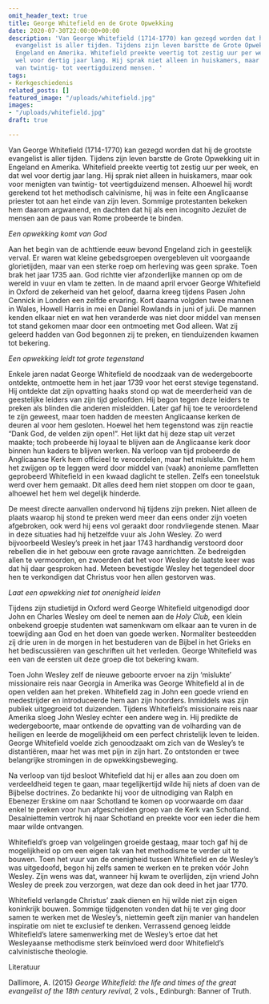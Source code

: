 ```yaml
---
omit_header_text: true
title: George Whitefield en de Grote Opwekking
date: 2020-07-30T22:00:00+00:00
description: 'Van George Whitefield (1714-1770) kan gezegd worden dat hij de grootste
  evangelist is aller tijden. Tijdens zijn leven barstte de Grote Opwekking uit in
  Engeland en Amerika. Whitefield preekte veertig tot zestig uur per week, en dat
  wel voor dertig jaar lang. Hij sprak niet alleen in huiskamers, maar ook voor menigten
  van twintig- tot veertigduizend mensen. '
tags:
- Kerkgeschiedenis
related_posts: []
featured_image: "/uploads/whitefield.jpg"
images:
- "/uploads/whitefield.jpg"
draft: true

---
```

Van George Whitefield (1714-1770) kan gezegd worden dat hij de grootste evangelist is aller tijden. Tijdens zijn leven barstte de Grote Opwekking uit in Engeland en Amerika. Whitefield preekte veertig tot zestig uur per week, en dat wel voor dertig jaar lang. Hij sprak niet alleen in huiskamers, maar ook voor menigten van twintig- tot veertigduizend mensen. Alhoewel hij wordt gerekend tot het methodisch calvinisme, hij was in feite een Anglicaanse priester tot aan het einde van zijn leven. Sommige protestanten bekeken hem daarom argwanend, en dachten dat hij als een incognito Jezuïet de mensen aan de paus van Rome probeerde te binden.

_Een opwekking komt van God_

Aan het begin van de achttiende eeuw bevond Engeland zich in geestelijk verval. Er waren wat kleine gebedsgroepen overgebleven uit voorgaande glorietijden, maar van een sterke roep om herleving was geen sprake. Toen brak het jaar 1735 aan. God richtte vier afzonderlijke mannen op om de wereld in vuur en vlam te zetten. In de maand april ervoer George Whitefield in Oxford de zekerheid van het geloof, daarna kreeg tijdens Pasen John Cennick in Londen een zelfde ervaring. Kort daarna volgden twee mannen in Wales, Howell Harris in mei en Daniel Rowlands in juni of juli. De mannen kenden elkaar niet en wat hen veranderde was niet door middel van mensen tot stand gekomen maar door een ontmoeting met God alleen. Wat zij geleerd hadden van God begonnen zij te preken, en tienduizenden kwamen tot bekering.

_Een opwekking leidt tot grote tegenstand_

Enkele jaren nadat George Whitefield de noodzaak van de wedergeboorte ontdekte, ontmoette hem in het jaar 1739 voor het eerst stevige tegenstand. Hij ontdekte dat zijn opvatting haaks stond op wat de meerderheid van de geestelijke leiders van zijn tijd geloofden. Hij begon tegen deze leiders te preken als blinden die anderen misleidden. Later gaf hij toe te veroordelend te zijn geweest, maar toen hadden de meesten Anglicaanse kerken de deuren al voor hem gesloten. Hoewel het hem tegenstond was zijn reactie “Dank God, de velden zijn open!”. Het lijkt dat hij deze stap uit verzet maakte; toch probeerde hij loyaal te blijven aan de Anglicaanse kerk door binnen hun kaders te blijven werken. Na verloop van tijd probeerde de Anglicaanse Kerk hem officieel te veroordelen, maar het mislukte. Om hem het zwijgen op te leggen werd door middel van (vaak) anonieme pamfletten geprobeerd Whitefield in een kwaad daglicht te stellen. Zelfs een toneelstuk werd over hem gemaakt. Dit alles deed hem niet stoppen om door te gaan, alhoewel het hem wel degelijk hinderde.

De meest directe aanvallen ondervond hij tijdens zijn preken. Niet alleen de plaats waarop hij stond te preken werd meer dan eens onder zijn voeten afgebroken, ook werd hij eens vol geraakt door rondvliegende stenen. Maar in deze situaties had hij hetzelfde vuur als John Wesley. Zo werd bijvoorbeeld Wesley’s preek in het jaar 1743 hardhandig verstoord door rebellen die in het gebouw een grote ravage aanrichtten. Ze bedreigden allen te vermoorden, en zwoerden dat het voor Wesley de laatste keer was dat hij daar gesproken had. Meteen bevestigde Wesley het tegendeel door hen te verkondigen dat Christus voor hen allen gestorven was.

_Laat een opwekking niet tot onenigheid leiden_

Tijdens zijn studietijd in Oxford werd George Whitefield uitgenodigd door John en Charles Wesley om deel te nemen aan de _Holy Club,_ een klein onbekend groepje studenten wat samenkwam om elkaar aan te vuren in de toewijding aan God en het doen van goede werken. Normaliter besteedden zij drie uren in de morgen in het bestuderen van de Bijbel in het Grieks en het bediscussiëren van geschriften uit het verleden. George Whitefield was een van de eersten uit deze groep die tot bekering kwam.

Toen John Wesley zelf de nieuwe geboorte ervoer na zijn ‘mislukte’ missionaire reis naar Georgia in Amerika was George Whitefield al in de open velden aan het preken. Whitefield zag in John een goede vriend en medestrijder en introduceerde hem aan zijn hoorders. Inmiddels was zijn publiek uitgegroeid tot duizenden. Tijdens Whitefield’s missionaire reis naar Amerika sloeg John Wesley echter een andere weg in. Hij predikte de wedergeboorte, maar ontkende de opvatting van de volharding van de heiligen en leerde de mogelijkheid om een perfect christelijk leven te leiden. George Whitefield voelde zich genoodzaakt om zich van de Wesley’s te distantiëren, maar het was met pijn in zijn hart. Zo ontstonden er twee belangrijke stromingen in de opwekkingsbeweging.

Na verloop van tijd besloot Whitefield dat hij er alles aan zou doen om verdeeldheid tegen te gaan, maar tegelijkertijd wilde hij niets af doen van de Bijbelse doctrines. Zo bedankte hij voor de uitnodiging van Ralph en Ebenezer Erskine om naar Schotland te komen op voorwaarde om daar enkel te preken voor hun afgescheiden groep van de Kerk van Schotland. Desalniettemin vertrok hij naar Schotland en preekte voor een ieder die hem maar wilde ontvangen.

Whitefield’s groep van volgelingen groeide gestaag, maar toch gaf hij de mogelijkheid op om een eigen tak van het methodisme te verder uit te bouwen. Toen het vuur van de onenigheid tussen Whitefield en de Wesley’s was uitgedoofd, begon hij zelfs samen te werken en te preken vóór John Wesley. Zijn wens was dat, wanneer hij kwam te overlijden, zijn vriend John Wesley de preek zou verzorgen, wat deze dan ook deed in het jaar 1770.

Whitefield verlangde Christus’ zaak dienen en hij wilde niet zijn eigen koninkrijk bouwen. Sommige tijdgenoten vonden dat hij te ver ging door samen te werken met de Wesley’s, niettemin geeft zijn manier van handelen inspiratie om niet te exclusief te denken. Verrassend genoeg leidde Whitefield’s latere samenwerking met de Wesley’s ertoe dat het Wesleyaanse methodisme sterk beïnvloed werd door Whitefield’s calvinistische theologie.

Literatuur

Dallimore, A. (2015) _George Whitefield: the life and times of the great evangelist of the 18th century revival_, 2 vols., Edinburgh: Banner of Truth.